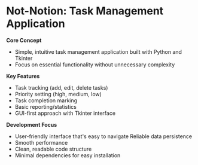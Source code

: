 # Not-Notion: Task Management Application
**Core Concept**

- Simple, intuitive task management application built with Python and Tkinter
- Focus on essential functionality without unnecessary complexity

**Key Features**

- Task tracking (add, edit, delete tasks)
- Priority setting (high, medium, low)
- Task completion marking
- Basic reporting/statistics
- GUI-first approach with Tkinter interface

**Development Focus**

- User-friendly interface that's easy to navigate
  Reliable data persistence
- Smooth performance
- Clean, readable code structure
- Minimal dependencies for easy installation
